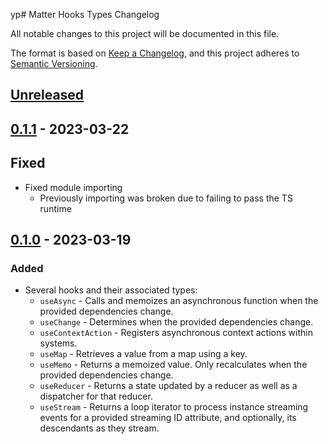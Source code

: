 yp# Matter Hooks Types Changelog

All notable changes to this project will be documented in this file.

The format is based on [Keep a Changelog][kac], and this project adheres to
[Semantic Versioning][semver].

[kac]: https://keepachangelog.com/en/1.1.0/
[semver]: https://semver.org/spec/v2.0.0.html

## [Unreleased]

## [0.1.1] - 2023-03-22

## Fixed

- Fixed module importing
  - Previously importing was broken due to failing to pass the TS runtime

## [0.1.0] - 2023-03-19

### Added

- Several hooks and their associated types:
  - `useAsync` - Calls and memoizes an asynchronous function when the provided
    dependencies change.
  - `useChange` - Determines when the provided dependencies change.
  - `useContextAction` - Registers asynchronous context actions within systems.
  - `useMap` - Retrieves a value from a map using a key.
  - `useMemo` - Returns a memoized value. Only recalculates when the provided
    dependencies change.
  - `useReducer` - Returns a state updated by a reducer as well as a dispatcher
    for that reducer.
  - `useStream` - Returns a loop iterator to process instance streaming events
    for a provided streaming ID attribute, and optionally, its descendants as
    they stream.

[unreleased]: https://github.com/matter-ecs/matter-hooks-types/compare/v0.1.1...HEAD
[0.1.1]: https://github.com/matter-ecs/matter-hooks-types/releases/tag/v0.1.1
[0.1.0]: https://github.com/matter-ecs/matter-hooks-types/releases/tag/v0.1.0
